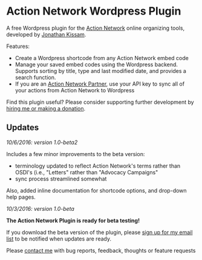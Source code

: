 # Action Network Wordpress Plugin

A free Wordpress plugin for the [Action Network](https://actionnetwork.org) online organizing tools, developed by [Jonathan Kissam](http://jonathankissam.com/).

Features:
* Create a Wordpress shortcode from any Action Network embed code
* Manage your saved embed codes using the Wordpress backend. Supports sorting by title, type and last modified date, and provides a search function.
* If you are an [Action Network Partner](https://actionnetwork.org/partnerships), use your API key to sync all of your actions from Action Network to Wordpress

Find this plugin useful? Please consider supporting further development by [hiring me or making a donation](http://jonathankissam.com/support).

## Updates

_10/6/2016: version 1.0-beta2_

Includes a few minor improvements to the beta version:
* terminology updated to reflect Action Network's terms rather than OSDI's (i.e., "Letters" rather than "Advocacy Campaigns"
* sync process streamlined somewhat

Also, added inline documentation for shortcode options, and drop-down help pages.

_10/3/2016: version 1.0-beta_

__The Action Network Plugin is ready for beta testing!__

If you download the beta version of the plugin, please [sign up for my email list](http://eepurl.com/cabLYT) to be notified when updates are ready.

Please [contact me](http://jonathankissam.com/about#contact) with bug reports, feedback, thoughts or feature requests
